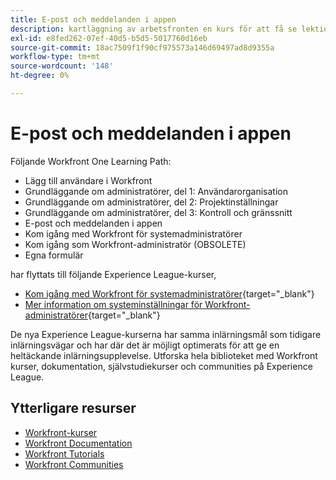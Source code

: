 ```yaml
---
title: E-post och meddelanden i appen
description: kartläggning av arbetsfronten en kurs för att få se lektionskurser
exl-id: e8fed262-07ef-40d5-b5d5-5017760d16eb
source-git-commit: 18ac7509f1f90cf975573a146d69497ad8d9355a
workflow-type: tm+mt
source-wordcount: '148'
ht-degree: 0%

---
```


# E-post och meddelanden i appen

Följande Workfront One Learning Path:

* Lägg till användare i Workfront
* Grundläggande om administratörer, del 1: Användarorganisation
* Grundläggande om administratörer, del 2: Projektinställningar
* Grundläggande om administratörer, del 3: Kontroll och gränssnitt
* E-post och meddelanden i appen
* Kom igång med Workfront för systemadministratörer
* Kom igång som Workfront-administratör (OBSOLETE)
* Egna formulär

har flyttats till följande Experience League-kurser,

* [Kom igång med Workfront för systemadministratörer](https://experienceleague.adobe.com/?recommended=Workfront-A-1-2022.1.admin){target="_blank"}
* [Mer information om systeminställningar för Workfront-administratörer](https://experienceleague.adobe.com/?recommended=Workfront-A-1-2022.2.admin){target="_blank"}

De nya Experience League-kurserna har samma inlärningsmål som tidigare inlärningsvägar och har där det är möjligt optimerats för att ge en heltäckande inlärningsupplevelse.  Utforska hela biblioteket med Workfront kurser, dokumentation, självstudiekurser och communities på Experience League.

## Ytterligare resurser

* [Workfront-kurser](https://experienceleague.adobe.com/?lang=en&amp;Solution=Workfront#courses)
* [Workfront Documentation](https://experienceleague.adobe.com/docs/workfront.html)
* [Workfront Tutorials](https://experienceleague.adobe.com/docs/workfront-learn/tutorials-workfront/home.html)
* [Workfront Communities](https://experienceleaguecommunities.adobe.com/t5/workfront/ct-p/workfront)
